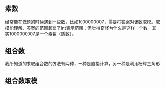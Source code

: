 ## 素数
经常能在做题的时候遇到一些数，比如1000000007，需要将答案对该数取模。取模能理解，答案的范围超出了int表示范围；但觉得奇怪为什么是这样一个数。其实1000000007是一个素数（质数）。

## 组合数
我所知道的求取组合数的方法有两种，一种是直接计算，另一种是利用杨辉三角形

## 组合数取模
